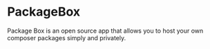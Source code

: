 # PackageBox

Package Box is an open source app that allows you to host your own composer packages simply and privately.
